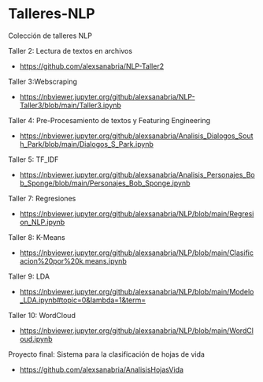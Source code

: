 # Talleres-NLP
Colección de talleres NLP

Taller 2: Lectura de textos en archivos
  - https://github.com/alexsanabria/NLP-Taller2

Taller 3:Webscraping
  - https://nbviewer.jupyter.org/github/alexsanabria/NLP-Taller3/blob/main/Taller3.ipynb

Taller 4: Pre-Procesamiento de textos y Featuring Engineering
  - https://nbviewer.jupyter.org/github/alexsanabria/Analisis_Dialogos_South_Park/blob/main/Dialogos_S_Park.ipynb

Taller 5: TF_IDF
  - https://nbviewer.jupyter.org/github/alexsanabria/Analisis_Personajes_Bob_Sponge/blob/main/Personajes_Bob_Sponge.ipynb

Taller 7: Regresiones
  - https://nbviewer.jupyter.org/github/alexsanabria/NLP/blob/main/Regresion_NLP.ipynb

Taller 8: K-Means
  - https://nbviewer.jupyter.org/github/alexsanabria/NLP/blob/main/Clasificacion%20por%20k.means.ipynb

Taller 9: LDA
  - https://nbviewer.jupyter.org/github/alexsanabria/NLP/blob/main/Modelo_LDA.ipynb#topic=0&lambda=1&term=

Taller 10: WordCloud
  - https://nbviewer.jupyter.org/github/alexsanabria/NLP/blob/main/WordCloud.ipynb

Proyecto final: Sistema para la clasificación de hojas de vida
  - https://github.com/alexsanabria/AnalisisHojasVida


